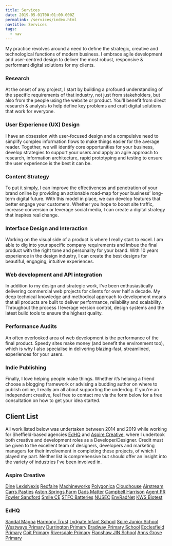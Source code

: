 ```yaml
---
title: Services
date: 2019-05-01T00:01:00.000Z
permalink: /services/index.html
navtitle: Services
tags:
  - nav
---
```


My practice revolves around a need to define the strategic, creative and technological functions of modern business. I embrace agile development and user-centred design to deliver the most robust, responsive &amp; performant digital solutions for my clients.

### Research

At the onset of any project, I start by building a profound understanding of the specific requirements of that industry, not just from stakeholders, but also from the people using the website or product. You'll benefit from direct research &amp; analysis to help define key problems and craft digital solutions that work for everyone.


### User Experience (UX) Design

I have an obsession with user-focused design and a compulsive need to simplify complex information flows to make things easier for the average reader. Together, we will identify core opportunities for your business, develop strategies to support your users and apply an agile approach to research, information architecture, rapid prototyping and testing to ensure the user experience is the best it can be.


### Content Strategy

To put it simply, I can improve the effectiveness and penetration of your brand online by providing an actionable road-map for your business’ long-term digital future. With this model in place, we can develop features that better engage your customers. Whether you hope to boost site traffic, increase conversion or leverage social media, I can create a digital strategy that inspires real change.


### Interface Design and Interaction

Working on the visual side of a product is where I really start to excel. I am able to dig into your specific company requirements and imbue the final product with the right tone and personality for your brand. With 10 years experience in the design industry, I can create the best designs for beautiful, engaging, intuitive experiences.

### Web development and API integration

In addition to my design and strategic work, I've been enthusiastically delivering commercial web projects for clients for over half a decade. My deep technical knowledge and methodical approach to development means that all products are built to deliver performance, reliability and scalability. Throughout the process I leverage version control, design systems and the latest build tools to ensure the highest quality.

### Performance Audits

An often overlooked area of web development is the performance of the final product. Speedy sites make money (and benefit the environment too), which is why I also specialise in delivering blazing-fast, streamlined, experiences for your users.


### Indie Publishing

Finally, I love helping people make things. Whether it’s helping a friend choose a blogging framework or advising a budding author on where to publish online, I really am all about supporting the underdog. If you're an independent creative, feel free to contact me via the form below for a free consultation on how to get your idea started.


<section>

## Client List

All work listed below was undertaken between 2014 and 2019 while working for Sheffield-based agencies [EdHQ](https://www.edhq.co.uk) and [Aspire Creative](https://www.aspirecreative.co.uk), where I undertook both creative and development roles as a Developer/Designer. Credit must be given to the excellent team of designers, developers and marketing managers for their involvement in completing these projects, of which I played my part. Neither list is comprehensive but should offer an insight into the variety of industries I've been involved in.

<h3>Aspire Creative</h3>
<div class="client-list">
  <a href="https://www.dine.co.uk" target="_blank" rel="noopener noreferrer">Dine</a>
  <a href="https://www.lexisnexis.com" target="_blank" rel="noopener noreferrer">LexisNexis</a>
  <a href="http://www.redfaireinternational.com" target="_blank" rel="noopener noreferrer">Redfaire</a>
  <a href="https://www.machineworks.com" target="_blank" rel="noopener noreferrer">Machineworks</a>
  <a href="https://www.polygonica.com">Polygonica</a>
  <a href="http://www.cloudhouse.com" target="_blank" rel="noopener noreferrer">Cloudhouse</a>
  <a href="https://www.adventurelv.com" target="_blank" rel="noopener noreferrer">Airstream</a>
  <a href="https://www.carrspasties.co.uk" target="_blank" rel="noopener noreferrer">Carrs Pasties</a>
  <a href="http://www.astonspringsfarm.co.uk/" target="_blank" rel="noopener noreferrer">Aston Springs Farm</a>
  <a href="http://www.dadsmatteruk.org" target="_blank" rel="noopener noreferrer">Dads Matter</a>
  <a href="https://www.campbellharrison.co.uk" target="_blank" rel="noopener noreferrer">Campbell Harrison</a>
  <a href="http://www.agentpublicrelations.co.uk/" target="_blank" rel="noopener noreferrer">Agent PR</a>
  <a href="http://www.fowlersandford.com/" target="_blank" rel="noopener noreferrer">Fowler Sandford</a>
  <a href="https://www.smilecustomerexperience.com/" target="_blank" rel="noopener noreferrer">Smile CE</a>
  <a href="http://stfcbatteries.org/" target="_blank" rel="noopener noreferrer">STFC Batteries</a>
  <a href="http://www.nusec.uk/" target="_blank" rel="noopener noreferrer">NUSEC</a>
  <a href="http://www.envradnet.co.uk/">EnvRadNet</a>
  <a href="http://www.kwsbiotest.com/" target="_blank" rel="noopener noreferrer">KWS Biotest</a>
</div>
<h3>EdHQ</h3>
<div class="client-list">
  <a href="http://www.sandalmagna.co.uk/" target="_blank" rel="noopener noreferrer">Sandal Magna</a>
  <a href="https://www.theharmonytrust.org/" target="_blank" rel="noopener noreferrer">Harmony Trust</a>
  <a href="http://www.lydgateinfant.co.uk/" target="_blank" rel="noopener noreferrer">Lydgate Infant School</a>
  <a href="http://www.spirejunior.co.uk/" target="_blank" rel="noopener noreferrer">Spire Junior School</a>
  <a href="https://www.westwaysprimary.co.uk/" target="_blank" rel="noopener noreferrer">Westways Primary</a>
  <a href="http://www.durringtoninfantjunior.co.uk/" target="_blank" rel="noopener noreferrer">Durrington Primary</a>
  <a href="http://www.bradwayprimary.co.uk/" target="_blank" rel="noopener noreferrer">Bradway Primary School</a>
  <a href="http://www.ecclesfieldprimary.co.uk/" target="_blank" rel="noopener noreferrer">Ecclesfield Primary</a>
  <a href="http://www.coitprimary.co.uk/" target="_blank" rel="noopener noreferrer">Coit Primary</a>
  <a href="http://riversdale.edhq.co.uk/" target="_blank" rel="noopener noreferrer">Riversdale Primary</a>
  <a href="http://www.flanshawjin.co.uk/" target="_blank" rel="noopener noreferrer">Flanshaw JIN School</a>
  <a href="https://www.annsgrove.co.uk/" target="_blank" rel="noopener noreferrer">Anns Grove Primary</a>
</div>

</section>


